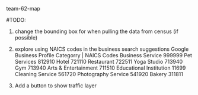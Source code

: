 team-62-map



#TODO:
1. change the bounding box for when pulling the data from census (if possible)
2. explore using NAICS codes in the business search suggestions
Google Business Profile Categorry   | NAICS Codes
Business Service				        999999
Pet Services				            812910
Hotel				                    721110
Restaurant				                722511
Yoga Studio				                713940
Gym				                        713940
Arts & Entertainment				    711510
Educational Institution				    11699
Cleaning Service				        561720
Photography Service				        541920
Bakery				                    311811

3. Add a button to show traffic layer 